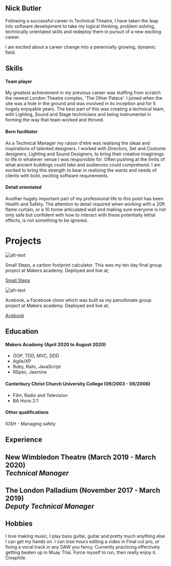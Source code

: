 ## Nick Butler

Following a successful career in Technical Theatre, I have taken the leap into software development to take my logical 
thinking, problem solving, technically orientated skills and redeploy them in pursuit of a new exciting career.

I am excited about a career change into a perennially growing, dynamic field.

## Skills
#### Team player 

My greatest achievement in my previous career was staffing from scratch the newest London Theatre complex, 'The Other Palace'.
I joined when the site was a hole in the ground and was involved in its inception and for 5 hugely enjoyable years. 
The best part of this was creating a technical team, with Lighting, Sound and Stage technicians and being instrumental in 
forming the way that team worked and thrived. 

#### Born facilitator

As a Technical Manager my raison d'etre was realising the ideas and inspirations of talented designers. I worked with 
Directors, Set and Costume designers, Lighting and Sound Designers, to bring their creative imaginings to life in whatever
venue I was responsible for. Often pushing at the limits of what ancient buildings could take and audiences could comprehend.
I am excited to bring this strength to bear in realising the wants and needs of clients with bold, exciting software 
requirements.

#### Detail orientated

Another hugely important part of my professional life to this point has been Health and Safety. The attention to detail
required when working with a 20ft flame curtain, or a 10 tonne articulated wall and making sure everyone is not only safe
but confident with how to interact with these potentially lethal effects, is not something to be ignored. 

# Projects

![alt-text](https://media.giphy.com/media/Jrep9ZLnjDcVsHlGEY/giphy.gif)

Small Steps, a carbon footprint calculator. This was my ten day final group project at Makers academy.
Deployed and live at;

[Small Steps](https://small-steps2020.herokuapp.com/)

![alt-text](https://media.giphy.com/media/Phf4AdXoIwKeSPiswl/giphy.gif)

Acebook, a Facebook clone which was built as my penultimate group project at Makers academy. Deployed and
live at;

[Acebook](https://acebook-brainaics.herokuapp.com/)

## Education

#### Makers Academy (April 2020 to August 2020)

- OOP, TDD, MVC, DDD
- Agile/XP
- Ruby, Rails, JavaScript
- RSpec, Jasmine

#### Canterbury Christ Church University College (09/2003 - 06/2006)

- Film, Radio and Television 
- BA Hons 2:1

#### Other qualifications

IOSH - Managing safely

## Experience

**New Wimbledon Theatre** (March 2019 - March 2020)    
*Technical Manager*  
- 

**The London Palladium** (November 2017 - March 2019)   
*Deputy Technical Manager*  
- 

## Hobbies

I love making music, I play bass guitar, guitar and pretty much anything else I can get my hands on.
I can lose hours editing a video in Final cut pro, or fixing a vocal track in any DAW you fancy. 
Currently practicing effectively getting beaten up in Muay Thai.
Force myself to run, then really enjoy it.
Cinephile.

